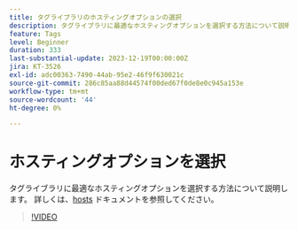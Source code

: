 ```yaml
---
title: タグライブラリのホスティングオプションの選択
description: タグライブラリに最適なホスティングオプションを選択する方法について説明します。
feature: Tags
level: Beginner
duration: 333
last-substantial-update: 2023-12-19T00:00:00Z
jira: KT-3526
exl-id: adc00363-7490-44ab-95e2-46f9f630021c
source-git-commit: 286c85aa88d44574f00ded67f0de8e0c945a153e
workflow-type: tm+mt
source-wordcount: '44'
ht-degree: 0%

---
```


# ホスティングオプションを選択

タグライブラリに最適なホスティングオプションを選択する方法について説明します。 詳しくは、[hosts](https://experienceleague.adobe.com/docs/experience-platform/tags/publish/hosts/hosts-overview.html?lang=ja) ドキュメントを参照してください。

>[!VIDEO](https://video.tv.adobe.com/v/28728/?learn=on&enablevpops)
